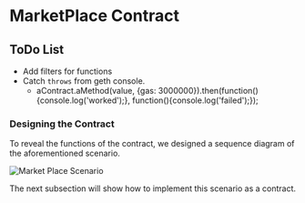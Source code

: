 # MarketPlace Contract

## ToDo List
* Add filters for functions
* Catch `throws` from geth console.
  * aContract.aMethod(value, {gas: 3000000}).then(function(){console.log('worked');}, function(){console.log('failed');});


### Designing the Contract

To reveal the functions of the contract, we designed a sequence diagram of the aforementioned scenario.

![Market Place Scenario](sequence_diagram2.png)

The next subsection will show how to implement this scenario as a contract.
